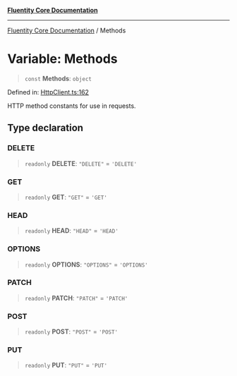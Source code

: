 [**Fluentity Core Documentation**](../README.md)

***

[Fluentity Core Documentation](../globals.md) / Methods

# Variable: Methods

> `const` **Methods**: `object`

Defined in: [HttpClient.ts:162](https://github.com/cedricpierre/fluentity-core/blob/8e2af2c49efe8e91127ddf71a1f873baf08b923d/src/HttpClient.ts#L162)

HTTP method constants for use in requests.

## Type declaration

### DELETE

> `readonly` **DELETE**: `"DELETE"` = `'DELETE'`

### GET

> `readonly` **GET**: `"GET"` = `'GET'`

### HEAD

> `readonly` **HEAD**: `"HEAD"` = `'HEAD'`

### OPTIONS

> `readonly` **OPTIONS**: `"OPTIONS"` = `'OPTIONS'`

### PATCH

> `readonly` **PATCH**: `"PATCH"` = `'PATCH'`

### POST

> `readonly` **POST**: `"POST"` = `'POST'`

### PUT

> `readonly` **PUT**: `"PUT"` = `'PUT'`
